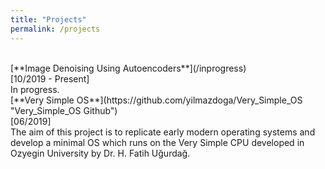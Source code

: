 ```yaml
---
title: "Projects"
permalink: /projects
---
```

<br/>
[**Image Denoising Using Autoencoders**](/inprogress)
<br/>[10/2019 - Present]<br/>
In progress.

<br/>
[**Very Simple OS**](https://github.com/yilmazdoga/Very_Simple_OS "Very_Simple_OS Github")
<br/>[06/2019]<br/>
The aim of this project is to replicate early modern operating systems and develop a minimal OS which runs on the Very Simple CPU developed in Ozyegin University by Dr. H. Fatih Uğurdağ.
